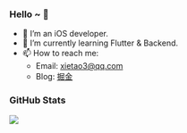 ### Hello ~ 👋

- 🔭 I’m an iOS developer.
- 🌱 I’m currently learning Flutter & Backend.
- 📫 How to reach me: 
  - Email: xietao3@qq.com
  - Blog: [掘金](https://juejin.cn/user/3597257774736942/posts)

### GitHub Stats
<img align="left" src="https://github-readme-stats.vercel.app/api?username=xietao3&show_icons=true&icon_color=007aff&text_color=333&bg_color=ffffff&hide_title=true" />
